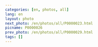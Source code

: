 ```yaml
---
categories: [en, photos, all]
lang: en
layout: photo
next_photo: /en/photos/all/P0000023.html
picname: P0000026
prev_photo: /en/photos/all/P0000029.html
tags: []
---
```


